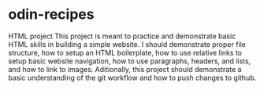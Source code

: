 # odin-recipes
HTML project
This project is meant to practice and demonstrate basic HTML skills in building a simple website.
I should demonstrate proper file structure, how to setup an HTML boilerplate, how to use relative links to setup basic website navigation, how to use paragraphs, headers, and lists, and how to link to images.
Aditionally, this project should demonstrate a basic understanding of the git workflow and how to push changes to github.
